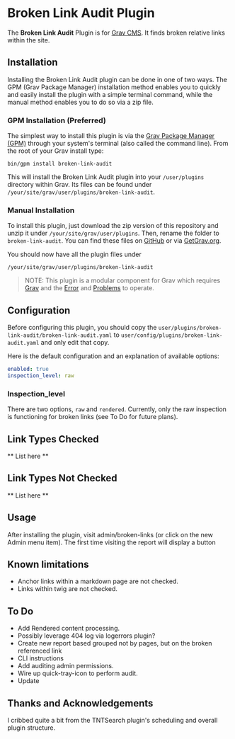 # Broken Link Audit Plugin

The **Broken Link Audit** Plugin is for [Grav CMS](http://github.com/getgrav/grav). It finds broken relative links within the site.

## Installation

Installing the Broken Link Audit plugin can be done in one of two ways. The GPM (Grav Package Manager) installation method enables you to quickly and easily install the plugin with a simple terminal command, while the manual method enables you to do so via a zip file.

### GPM Installation (Preferred)

The simplest way to install this plugin is via the [Grav Package Manager (GPM)](http://learn.getgrav.org/advanced/grav-gpm) through your system's terminal (also called the command line).  From the root of your Grav install type:

    bin/gpm install broken-link-audit

This will install the Broken Link Audit plugin into your `/user/plugins` directory within Grav. Its files can be found under `/your/site/grav/user/plugins/broken-link-audit`.

### Manual Installation

To install this plugin, just download the zip version of this repository and unzip it under `/your/site/grav/user/plugins`. Then, rename the folder to `broken-link-audit`. You can find these files on [GitHub](https://github.com/jeremy-gonyea/grav-plugin-broken-link-audit) or via [GetGrav.org](http://getgrav.org/downloads/plugins#extras).

You should now have all the plugin files under

    /your/site/grav/user/plugins/broken-link-audit
	
> NOTE: This plugin is a modular component for Grav which requires [Grav](http://github.com/getgrav/grav) and the [Error](https://github.com/getgrav/grav-plugin-error) and [Problems](https://github.com/getgrav/grav-plugin-problems) to operate.

## Configuration

Before configuring this plugin, you should copy the `user/plugins/broken-link-audit/broken-link-audit.yaml` to `user/config/plugins/broken-link-audit.yaml` and only edit that copy.

Here is the default configuration and an explanation of available options:

```yaml
enabled: true
inspection_level: raw
```
### Inspection_level
There are two options, ```raw``` and ```rendered```.  Currently, only the raw inspection is functioning for broken links (see To Do for future plans).


## Link Types Checked
** List here **

## Link Types Not Checked
** List here **


## Usage

After installing the plugin, visit admin/broken-links (or click on the new Admin menu item).  The first time visiting the report will display a button

## Known limitations

- Anchor links within a markdown page are not checked.
- Links within twig are not checked.

## To Do

- Add Rendered content processing.
- Possibly leverage 404 log via logerrors plugin?
- Create new report based grouped not by pages, but on the broken referenced link
- CLI instructions
- Add auditing admin permissions.
- Wire up quick-tray-icon to perform audit.
- Update

## Thanks and Acknowledgements

I cribbed quite a bit from the TNTSearch plugin's scheduling and overall plugin structure.